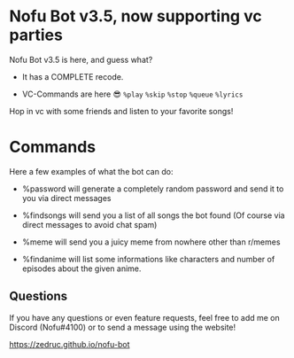 # Nofu Bot v3.5, now supporting vc parties

Nofu Bot v3.5 is here, and guess what?
- It has a COMPLETE recode.

- VC-Commands are here 😎
`%play`
`%skip`
`%stop`
`%queue`
`%lyrics`

Hop in vc with some friends and listen to your favorite songs!

# Commands

Here a few examples of what the bot can do:

- %password will generate a completely random password and send it to you via direct messages

  

- %findsongs will send you a list of all songs the bot found (Of course via direct messages to avoid chat spam)

  

- %meme will send you a juicy meme from nowhere other than r/memes

  

- %findanime will list some informations like characters and number of episodes about the given anime.
  

## Questions

If you have any questions or even feature requests, feel free to add me on Discord (Nofu#4100) or to send a message using the website!

https://zedruc.github.io/nofu-bot